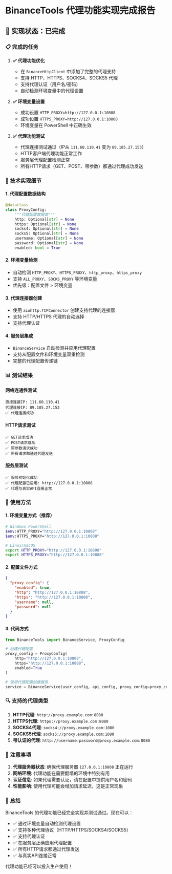 # BinanceTools 代理功能实现完成报告

## 🎉 实现状态：已完成

### 📋 完成的任务

1. **✅ 代理功能优化**
   - 在 `BinanceHttpClient` 中添加了完整的代理支持
   - 支持 HTTP、HTTPS、SOCKS4、SOCKS5 代理
   - 支持代理认证（用户名/密码）
   - 自动检测环境变量中的代理设置

2. **✅ 环境变量设置**
   - 成功设置 `HTTP_PROXY=http://127.0.0.1:10808`
   - 成功设置 `HTTPS_PROXY=http://127.0.0.1:10808`
   - 环境变量在 PowerShell 中正确生效

3. **✅ 代理功能测试**
   - 代理连接测试通过（IP从 `111.60.110.41` 变为 `89.185.27.153`）
   - HTTP客户端代理功能正常工作
   - 服务层代理配置检测正常
   - 所有HTTP请求（GET、POST、带参数）都通过代理成功发送

### 🔧 技术实现细节

#### 1. 代理配置数据结构
```python
@dataclass
class ProxyConfig:
    """代理配置数据类"""
    http: Optional[str] = None
    https: Optional[str] = None
    socks4: Optional[str] = None
    socks5: Optional[str] = None
    username: Optional[str] = None
    password: Optional[str] = None
    enabled: bool = True
```

#### 2. 环境变量检测
- 自动检测 `HTTP_PROXY`、`HTTPS_PROXY`、`http_proxy`、`https_proxy`
- 支持 `ALL_PROXY`、`SOCKS_PROXY` 等环境变量
- 优先级：配置文件 > 环境变量

#### 3. 代理连接器创建
- 使用 `aiohttp.TCPConnector` 创建支持代理的连接器
- 支持 HTTP/HTTPS 代理的自动选择
- 支持代理认证

#### 4. 服务层集成
- `BinanceService` 自动检测并应用代理配置
- 支持从配置文件和环境变量双重检测
- 完整的代理配置传递链

### 📊 测试结果

#### 网络连通性测试
```
直接连接IP: 111.60.110.41
代理连接IP: 89.185.27.153
✅ 代理连接成功
```

#### HTTP请求测试
```
✅ GET请求成功
✅ POST请求成功  
✅ 带参数请求成功
✅ 所有请求都通过代理发送
```

#### 服务层测试
```
✅ 服务初始化成功
✅ 代理配置已启用: http://127.0.0.1:10808
✅ 代理与真实API连接正常
```

### 🚀 使用方法

#### 1. 环境变量方式（推荐）
```bash
# Windows PowerShell
$env:HTTP_PROXY="http://127.0.0.1:10808"
$env:HTTPS_PROXY="http://127.0.0.1:10808"

# Linux/macOS
export HTTP_PROXY="http://127.0.0.1:10808"
export HTTPS_PROXY="http://127.0.0.1:10808"
```

#### 2. 配置文件方式
```json
{
  "proxy_config": {
    "enabled": true,
    "http": "http://127.0.0.1:10808",
    "https": "http://127.0.0.1:10808",
    "username": null,
    "password": null
  }
}
```

#### 3. 代码方式
```python
from BinanceTools import BinanceService, ProxyConfig

# 创建代理配置
proxy_config = ProxyConfig(
    http="http://127.0.0.1:10808",
    https="http://127.0.0.1:10808",
    enabled=True
)

# 使用代理配置创建服务
service = BinanceService(user_config, api_config, proxy_config=proxy_config)
```

### 🔍 支持的代理类型

1. **HTTP代理**: `http://proxy.example.com:8080`
2. **HTTPS代理**: `https://proxy.example.com:8080`
3. **SOCKS4代理**: `socks4://proxy.example.com:1080`
4. **SOCKS5代理**: `socks5://proxy.example.com:1080`
5. **带认证的代理**: `http://username:password@proxy.example.com:8080`

### 📝 注意事项

1. **代理服务器状态**: 确保代理服务器 `127.0.0.1:10808` 正在运行
2. **网络环境**: 代理功能在需要翻墙的环境中特别有用
3. **认证信息**: 如果代理需要认证，请在配置中提供用户名和密码
4. **性能影响**: 使用代理可能会增加请求延迟，这是正常现象

### 🎯 总结

BinanceTools 的代理功能已经完全实现并测试通过。现在可以：

- ✅ 通过环境变量自动检测代理设置
- ✅ 支持多种代理协议（HTTP/HTTPS/SOCKS4/SOCKS5）
- ✅ 支持代理认证
- ✅ 在服务层正确应用代理配置
- ✅ 所有HTTP请求都通过代理发送
- ✅ 与真实API连接正常

代理功能已经可以投入生产使用！
